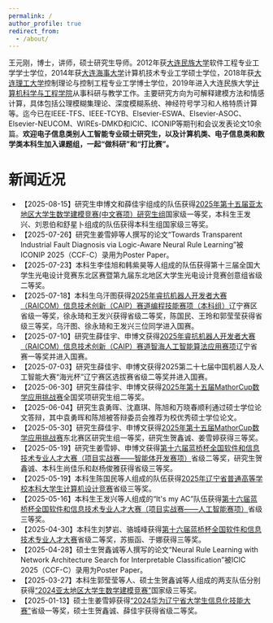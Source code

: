 ```yaml
---
permalink: /
author_profile: true
redirect_from: 
  - /about/
---
```


王元刚，博士，讲师，硕士研究生导师。2012年获[大连民族大学](www.dlnu.edu.cn)软件工程专业工学学士学位，2014年获[大连海事大学](www.dlmu.edu.cn)计算机技术专业工学硕士学位，2018年获[大连理工大学](www.dlut.edu.cn)控制理论与控制工程专业工学博士学位，2019年进入大连民族大学[计算机科学与工程学院](https://new.dlnu.edu.cn/comd/)从事科研与教学工作。主要研究方向为可解释建模方法和情感计算，具体包括公理模糊集理论、深度模糊系统、神经符号学习和人格特质计算等。迄今已在IEEE-TFS、IEEE-TCYB、Elsevier-ESWA、Elsevier-ASOC、Elsevier-NEUCOM、WIREs-DMKD和ICIC、ICONIP等期刊和会议发表论文10余篇。**欢迎电子信息类别人工智能专业硕士研究生，以及计算机类、电子信息类和数学类本科生加入课题组，一起“做科研”和“打比赛”。**

新闻近况
=
* 【2025-08-15】研究生申博文和薛佳宇组成的队伍获得[2025年第十五届亚太地区大学生数学建模竞赛(中文赛项）研究生组](https://m.saikr.com/contest/notice_detail/32909)国家级一等奖，本科生王发兴、刘恩伯和舒星卜组成的队伍获得本科生组国家级三等奖。
* 【2025-07-26】研究生姜雪婷等人撰写的论文“Towards Transparent Industrial Fault Diagnosis via Logic-Aware Neural Rule Learning”被ICONIP 2025（CCF-C）录用为Poster Paper。
* 【2025-07-23】本科生李佳旭和韩紫昊等人组成的队伍获得第十三届全国大学生光电设计竞赛东北区赛暨第九届东北地区大学生光电设计竞赛创意组省级二等奖。
* 【2025-07-18】本科生乌汗图获得[2025年睿抗机器人开发者大赛（RAICOM）信息技术创新（CAIP）赛道编程技能赛项（本科组）](https://www.raicom.com.cn/content.html?cid=1413)辽宁赛区省级一等奖，徐永琦和王发兴获得省级二等奖，陈国民、王玲和郭莹莹获得省级三等奖，乌汗图、徐永琦和王发兴三位同学进入国赛。
* 【2025-07-10】研究生薛佳宇、申博文获得[2025年睿抗机器人开发者大赛（RAICOM）信息技术创新（CAIP）赛道智海人工智能算法应用赛项](https://www.raicom.com.cn/content.html?cid=1382)辽宁省赛一等奖并进入国赛。
* 【2025-07-03】研究生薛佳宇、申博文获得2025第二十七届中国机器人及人工智能大赛“海光杯”辽宁赛区选拔赛省级二等奖并进入国赛。
* 【2025-06-30】研究生薛佳宇、申博文获得[2025年第十五届MathorCup数学应用挑战赛](https://www.saikr.com/c/nd/31531)全国奖项研究生组二等奖。
* 【2025-06-04】研究生袁勇晖、沈嘉琪、陈旭和万晓春顺利通过硕士学位论文答辩，其中袁勇晖和陈旭被答辩委员会推荐为校优秀硕士学位论文。
* 【2025-05-30】研究生薛佳宇、申博文获得[2025年第十五届MathorCup数学应用挑战赛](https://www.saikr.com/c/nd/31531)东北赛区研究生组一等奖，研究生贺鑫诚、姜雪婷获得三等奖。
* 【2025-05-19】研究生姜雪婷、申博文获得[第十六届蓝桥杯全国软件和信息技术专业人才大赛（项目实战赛——智能体开发赛项）](https://dasai.lanqiao.cn/notices/1782/)省级二等奖，研究生贺鑫诚、本科生尚佳乐和赵杨俊雅获得省级三等奖。
* 【2025-05-19】本科生陈国民等人组成的队伍获得[2025年辽宁省普通高等学校本科大学生计算机设计竞赛](https://cxcy.upln.cn/competitionDetails?id=e8690455ffa2950b4e95771c82330c97)省级三等奖。
* 【2025-05-16】本科生王发兴等人组成的“It's my AC”队伍获得[第十六届蓝桥杯全国软件和信息技术专业人才大赛（项目实战赛——人工智能赛项）](https://dasai.lanqiao.cn/notices/1781)省级三等奖。
* 【2025-04-30】本科生刘梦岩、骆城峰获得[第十六届蓝桥杯全国软件和信息技术专业人才大赛](https://dasai.lanqiao.cn/notices/1774)省级二等奖，苏振函、于娜获得三等奖。
* 【2025-04-28】硕士生贺鑫诚等人撰写的论文“Neural Rule Learning with Network Architecture Search for Interpretable Classification”被ICIC 2025（CCF-C）录用为Poster Paper。
* 【2025-03-27】本科生郭莹莹等人、硕士生贺鑫诚等人组成的两支队伍分别获得[“2024亚太地区大学生数学建模竞赛”](http://m.saikr.com/contest/notice_detail/27342)国家级三等奖。
* 【2025-01-13】硕士生姜雪婷获得[“2024华为辽宁省大学生信息化技能大赛”](https://cxcy.upln.cn/competitionDetails?id=ef2a6cc91e255a240b4d351cdf2861cd)省级一等奖，硕士生贺鑫诚、薛佳宇获得省级二等奖。
